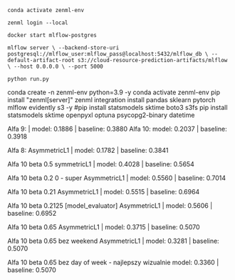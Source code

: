 `conda activate zenml-env`

`zenml login --local`

`docker start mlflow-postgres`

`mlflow server \
  --backend-store-uri postgresql://mlflow_user:mlflow_pass@localhost:5432/mlflow_db \
  --default-artifact-root s3://cloud-resource-prediction-artifacts/mlflow \
  --host 0.0.0.0 \
  --port 5000`

`python run.py`


conda create -n zenml-env python=3.9 -y
conda activate zenml-env
pip install "zenml[server]"
zenml integration install pandas sklearn pytorch mlflow evidently s3 -y
#pip install statsmodels sktime boto3 s3fs
pip install statsmodels sktime openpyxl optuna psycopg2-binary datetime



Alfa 9:
 |  model: 0.1886  |  baseline: 0.3880
Alfa 10:
 model: 0.2037  |  baseline: 0.3918

Alfa 8:
AsymmetricL1  |  model: 0.1782  |  baseline: 0.3841


Alfa 10 beta 0.5
symmetricL1  |  model: 0.4028  |  baseline: 0.5654


Alfa 10 beta 0.2 0 - super
AsymmetricL1  |  model: 0.5560  |  baseline: 0.7014


Alfa 10 beta 0.21
AsymmetricL1  |  model: 0.5515  |  baseline: 0.6964

Alfa 10 beta 0.2125
[model_evaluator] AsymmetricL1  |  model: 0.5606  |  baseline: 0.6952

Alfa 10 beta 0.65
AsymmetricL1  |  model: 0.3715  |  baseline: 0.5070

Alfa 10 beta 0.65 bez weekend
AsymmetricL1  |  model: 0.3281  |  baseline: 0.5070

Alfa 10 beta 0.65 bez day of week - najlepszy wizualnie
model: 0.3360  |  baseline: 0.5070




